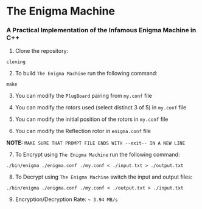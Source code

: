 # The Enigma Machine

### A Practical Implementation of the Infamous Enigma Machine in C++

1. Clone the repository:

```
cloning
```

2. To build `The Enigma Machine` run the following command:

```
make
```

3. You can modify the `PlugBoard` pairing from `my.conf` file

4. You can modify the rotors used (select distinct 3 of 5) in `my.conf` file

5. You can modify the initial position of the rotors in `my.conf` file

6. You can modify the Reflection rotor in `enigma.conf` file

**NOTE:** `MAKE SURE THAT PROMPT FILE ENDS WITH --exit-- IN A NEW LINE`

7. To Encrypt using `The Enigma Machine` run the following command:

```
./bin/enigma ./enigma.conf ./my.conf < ./input.txt > ./output.txt
```

8. To Decrypt using `The Enigma Machine` switch the input and output files:

```
./bin/enigma ./enigma.conf ./my.conf < ./output.txt > ./input.txt
```

9. Encryption/Decryption Rate: `~ 3.94 MB/s`

